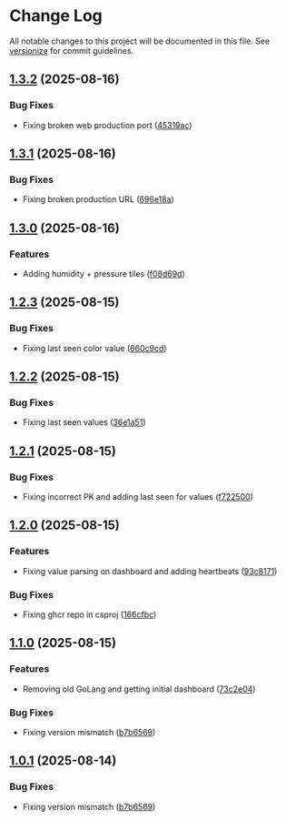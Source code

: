 # Change Log

All notable changes to this project will be documented in this file. See [versionize](https://github.com/versionize/versionize) for commit guidelines.

<a name="1.3.2"></a>
## [1.3.2](https://www.github.com/jonmill/home-automation/releases/tag/v1.3.2) (2025-08-16)

### Bug Fixes

* Fixing broken web production port ([45319ac](https://www.github.com/jonmill/home-automation/commit/45319accff07ca5faa4e0a9eca89036c71765bde))

<a name="1.3.1"></a>
## [1.3.1](https://www.github.com/jonmill/home-automation/releases/tag/v1.3.1) (2025-08-16)

### Bug Fixes

* Fixing broken production URL ([696e18a](https://www.github.com/jonmill/home-automation/commit/696e18a9bc393b9709d9709b20dea6d937fbe557))

<a name="1.3.0"></a>
## [1.3.0](https://www.github.com/jonmill/home-automation/releases/tag/v1.3.0) (2025-08-16)

### Features

* Adding humidity + pressure tiles ([f08d69d](https://www.github.com/jonmill/home-automation/commit/f08d69dcdb24a4adc10904e5417df1cb3cbf44b1))

<a name="1.2.3"></a>
## [1.2.3](https://www.github.com/jonmill/home-automation/releases/tag/v1.2.3) (2025-08-15)

### Bug Fixes

* Fixing last seen color value ([660c9cd](https://www.github.com/jonmill/home-automation/commit/660c9cdff98371d09bf844ab9ffea29f775d27af))

<a name="1.2.2"></a>
## [1.2.2](https://www.github.com/jonmill/home-automation/releases/tag/v1.2.2) (2025-08-15)

### Bug Fixes

* Fixing last seen values ([36e1a51](https://www.github.com/jonmill/home-automation/commit/36e1a515a8be07d63150bae8d7e700daaff907c3))

<a name="1.2.1"></a>
## [1.2.1](https://www.github.com/jonmill/home-automation/releases/tag/v1.2.1) (2025-08-15)

### Bug Fixes

* Fixing incorrect PK and adding last seen for values ([f722500](https://www.github.com/jonmill/home-automation/commit/f7225007074b7e6fa56a21710fa082578a8ac6d0))

<a name="1.2.0"></a>
## [1.2.0](https://www.github.com/jonmill/home-automation/releases/tag/v1.2.0) (2025-08-15)

### Features

* Fixing value parsing on dashboard and adding heartbeats ([93c8171](https://www.github.com/jonmill/home-automation/commit/93c817104d95def9ec78d34e6b4ee3df9d4341b2))

### Bug Fixes

* Fixing ghcr repo in csproj ([166cfbc](https://www.github.com/jonmill/home-automation/commit/166cfbcd2deaebc88ae6d0d4a220b36226918bcb))

<a name="1.1.0"></a>
## [1.1.0](https://www.github.com/jonmill/home-automation/releases/tag/v1.1.0) (2025-08-15)

### Features

* Removing old GoLang and getting initial dashboard ([73c2e04](https://www.github.com/jonmill/home-automation/commit/73c2e04b711a9fc2c570deca67b1454748c1d578))

### Bug Fixes

* Fixing version mismatch ([b7b6569](https://www.github.com/jonmill/home-automation/commit/b7b65698e9e6410ff804a6d3e8b1eaef7d337278))

<a name="1.0.1"></a>
## [1.0.1](https://www.github.com/jonmill/home-automation/releases/tag/v1.0.1) (2025-08-14)

### Bug Fixes

* Fixing version mismatch ([b7b6569](https://www.github.com/jonmill/home-automation/commit/b7b65698e9e6410ff804a6d3e8b1eaef7d337278))

